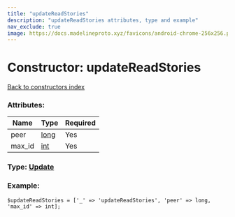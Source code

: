 ```yaml
---
title: "updateReadStories"
description: "updateReadStories attributes, type and example"
nav_exclude: true
image: https://docs.madelineproto.xyz/favicons/android-chrome-256x256.png
---
```

# Constructor: updateReadStories  
[Back to constructors index](/API_docs/constructors/index.html)



### Attributes:

| Name     |    Type       | Required |
|----------|---------------|----------|
|peer|[long](/API_docs/types/long.html) | Yes|
|max\_id|[int](/API_docs/types/int.html) | Yes|



### Type: [Update](/API_docs/types/Update.html)


### Example:

```
$updateReadStories = ['_' => 'updateReadStories', 'peer' => long, 'max_id' => int];
```  

